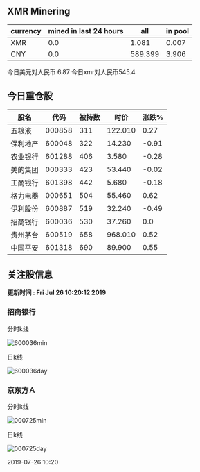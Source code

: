 ## XMR Minering

|currency|mined in last 24 hours|all|in pool|
|---|---|---|---|
|XMR|0.0|1.081|0.007|
|CNY|0.0|589.399|3.906|

今日美元对人民币 6.87	今日xmr对人民币545.4


## 今日重仓股 

|股名|代码|被持数|时价|涨跌%|
|---|---|---|---|---|
|五粮液|000858|311|122.010|0.27|
|保利地产|600048|322|14.230|-0.91|
|农业银行|601288|406|3.580|-0.28|
|美的集团|000333|423|53.440|-0.02|
|工商银行|601398|442|5.680|-0.18|
|格力电器|000651|504|55.460|0.62|
|伊利股份|600887|519|32.240|-0.49|
|招商银行|600036|530|37.260|0.0|
|贵州茅台|600519|658|968.010|0.52|
|中国平安|601318|690|89.900|0.55|

## 关注股信息
**更新时间 : Fri Jul 26 10:20:12 2019**
### 招商银行 
分时k线

![600036min](http://image.sinajs.cn/newchart/min/n/sh600036.gif)

日k线

![600036day](http://image.sinajs.cn/newchart/daily/n/sh600036.gif)

### 京东方Ａ 
分时k线

![000725min](http://image.sinajs.cn/newchart/min/n/sz000725.gif)

日k线

![000725day](http://image.sinajs.cn/newchart/daily/n/sz000725.gif)

2019-07-26 10:20